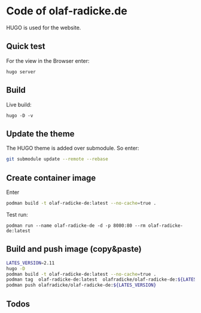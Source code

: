 Code of olaf-radicke.de
=======================

HUGO is used for the website.

Quick test
-----------

For the view in the Browser enter: 

```
hugo server
```

Build
-----

Live build:

```
hugo -D -v
```


Update the theme
----------------

The HUGO theme is added over submodule. So enter:

```bash
git submodule update --remote --rebase
```

Create container image
----------------------

Enter

```bash
podman build -t olaf-radicke-de:latest --no-cache=true .
```

Test run:

```
podman run --name olaf-radicke-de -d -p 8080:80 --rm olaf-radicke-de:latest
```

Build and push image (copy&paste)
---------------------------------

```bash
LATES_VERSION=2.11
hugo -D
podman build -t olaf-radicke-de:latest --no-cache=true .
podman tag  olaf-radicke-de:latest  olafradicke/olaf-radicke-de:${LATES_VERSION}
podman push olafradicke/olaf-radicke-de:${LATES_VERSION}
```

Todos
-----


